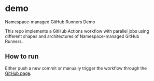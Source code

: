 # demo

Namespace-managed GitHub Runners Demo

This repo implements a GitHub Actions workflow with parallel jobs using different shapes and architectures of Namespace-managed GitHub Runners.

## How to run

Either push a new commit or manually trigger the workflow through the [GitHub page](https://github.com/nscloud-demo/demo/actions/workflows/matrix-build.yml).
